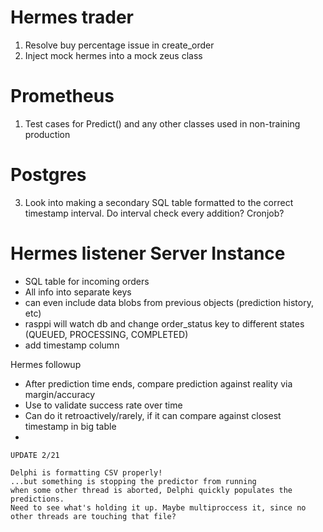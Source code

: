 # Hermes trader
1. Resolve buy percentage issue in create_order
2. Inject mock hermes into a mock zeus class

# Prometheus
1. Test cases for Predict() and any other classes used in non-training production
# Postgres
3. Look into making a secondary SQL table formatted to the correct timestamp interval. Do interval check every addition? Cronjob?


# Hermes listener Server Instance

- SQL table for incoming orders
- All info into separate keys
- can even include data blobs from previous objects (prediction history, etc)
- rasppi will watch db and change order_status key to different states (QUEUED, PROCESSING, COMPLETED)
- add timestamp column

Hermes followup

- After prediction time ends, compare prediction against reality via margin/accuracy
- Use to validate success rate over time
- Can do it retroactively/rarely, if it can compare against closest timestamp in big table
- 

    UPDATE 2/21

    Delphi is formatting CSV properly!
    ...but something is stopping the predictor from running
    when some other thread is aborted, Delphi quickly populates the predictions.
    Need to see what's holding it up. Maybe multiproccess it, since no other threads are touching that file?
